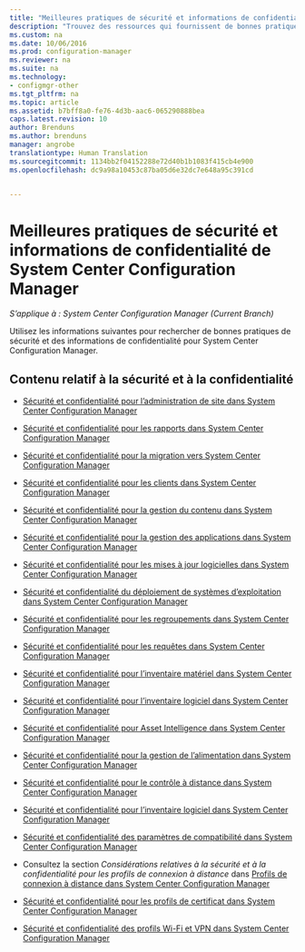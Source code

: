 ```yaml
---
title: "Meilleures pratiques de sécurité et informations de confidentialité de System Center Configuration Manager"
description: "Trouvez des ressources qui fournissent de bonnes pratiques de sécurité et des informations de confidentialité pour System Center Configuration Manager."
ms.custom: na
ms.date: 10/06/2016
ms.prod: configuration-manager
ms.reviewer: na
ms.suite: na
ms.technology:
- configmgr-other
ms.tgt_pltfrm: na
ms.topic: article
ms.assetid: b7bff8a0-fe76-4d3b-aac6-065290888bea
caps.latest.revision: 10
author: Brenduns
ms.author: brenduns
manager: angrobe
translationtype: Human Translation
ms.sourcegitcommit: 1134bb2f04152288e72d40b1b1083f415cb4e900
ms.openlocfilehash: dc9a98a10453c87ba05d6e32dc7e648a95c391cd


---
```

# <a name="security-best-practices-and-privacy-information-for-system-center-configuration-manager"></a>Meilleures pratiques de sécurité et informations de confidentialité de System Center Configuration Manager

*S’applique à : System Center Configuration Manager (Current Branch)*

Utilisez les informations suivantes pour rechercher de bonnes pratiques de sécurité et des informations de confidentialité pour System Center Configuration Manager.  

## <a name="security-and-privacy-content"></a>Contenu relatif à la sécurité et à la confidentialité  

-   [Sécurité et confidentialité pour l’administration de site dans System Center Configuration Manager](../../../core/plan-design/hierarchy/security-and-privacy-for-site-administration.md)  

-   [Sécurité et confidentialité pour les rapports dans System Center Configuration Manager](../../../core/servers/manage/security-and-privacy-for-reporting.md)  

-   [Sécurité et confidentialité pour la migration vers System Center Configuration Manager](../../../core/migration/security-and-privacy-for-migration.md)  

-   [Sécurité et confidentialité pour les clients dans System Center Configuration Manager](../../../core/clients/deploy/plan/security-and-privacy-for-clients.md)  

-   [Sécurité et confidentialité pour la gestion du contenu dans System Center Configuration Manager](../../../core/plan-design/hierarchy/security-and-privacy-for-content-management.md)  

-   [Sécurité et confidentialité pour la gestion des applications dans System Center Configuration Manager](../../../apps/plan-design/security-and-privacy-for-application-management.md)  

-   [Sécurité et confidentialité pour les mises à jour logicielles dans System Center Configuration Manager](../../../sum/plan-design/security-and-privacy-for-software-updates.md)  

-   [Sécurité et confidentialité du déploiement de systèmes d’exploitation dans System Center Configuration Manager](../../../osd/plan-design/security-and-privacy-for-operating-system-deployment.md)  

-   [Sécurité et confidentialité pour les regroupements dans System Center Configuration Manager](../../../core/clients/manage/collections/security-and-privacy-for-collections.md)  

-   [Sécurité et confidentialité pour les requêtes dans System Center Configuration Manager](../../../core/servers/manage/security-and-privacy-for-queries.md)  

-   [Sécurité et confidentialité pour l’inventaire matériel dans System Center Configuration Manager](../../../core/clients/manage/inventory/security-and-privacy-for-hardware-inventory.md)  

-   [Sécurité et confidentialité pour l’inventaire logiciel dans System Center Configuration Manager](../../../core/clients/manage/inventory/security-and-privacy-for-software-inventory.md)  

-   [Sécurité et confidentialité pour Asset Intelligence dans System Center Configuration Manager](../../../core/clients/manage/asset-intelligence/security-and-privacy-for-asset-intelligence.md)  

-   [Sécurité et confidentialité pour la gestion de l’alimentation dans System Center Configuration Manager](../../../core/clients/manage/power/security-and-privacy-for-power-management.md)  

-   [Sécurité et confidentialité pour le contrôle à distance dans System Center Configuration Manager](../../../core/clients/manage/remote-control/security-and-privacy-for-remote-control.md)  

-   [Sécurité et confidentialité pour l’inventaire logiciel dans System Center Configuration Manager](../../../core/clients/manage/inventory/security-and-privacy-for-software-inventory.md)  

-   [Sécurité et confidentialité des paramètres de compatibilité dans System Center Configuration Manager](../../../compliance/plan-design/security-and-privacy-for-compliance-settings.md)  

-   Consultez la section *Considérations relatives à la sécurité et à la confidentialité pour les profils de connexion à distance* dans [Profils de connexion à distance dans System Center Configuration Manager](/sccm/compliance/deploy-use/create-remote-connection-profiles)  

-   [Sécurité et confidentialité pour les profils de certificat dans System Center Configuration Manager](../../../protect/plan-design/security-and-privacy-for-certificate-profiles.md)  

-   [Sécurité et confidentialité des profils Wi-Fi et VPN dans System Center Configuration Manager](../../../protect/plan-design/security-and-privacy-for-wifi-vpn-profiles.md)  



<!--HONumber=Nov16_HO1-->


